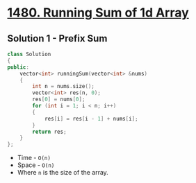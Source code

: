 # [1480. Running Sum of 1d Array](https://leetcode.com/problems/running-sum-of-1d-array/)

## Solution 1 - Prefix Sum

```c++
class Solution
{
public:
    vector<int> runningSum(vector<int> &nums)
    {
        int n = nums.size();
        vector<int> res(n, 0);
        res[0] = nums[0];
        for (int i = 1; i < n; i++)
        {
            res[i] = res[i - 1] + nums[i];
        }
        return res;
    }
};
```

- Time - `O(n)`
- Space - `O(n)`
- Where `n` is the size of the array.